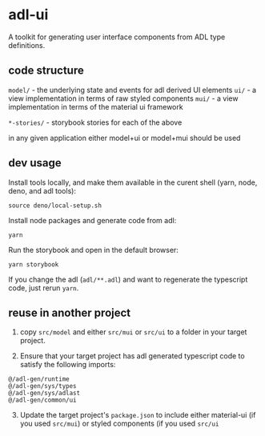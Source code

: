 # adl-ui

A toolkit for generating user interface components from ADL type definitions.

## code structure

`model/` - the underlying state and events for adl derived UI elements
`ui/` - a view implementation in terms of raw styled components
`mui/` - a view implementation in terms of the material ui framework

`*-stories/` - storybook stories for each of the above

in any given application either model+ui or model+mui should be used

## dev usage

Install tools locally, and make them available in the curent shell (yarn, node, deno, and adl tools):

```
source deno/local-setup.sh
```

Install node packages and generate code from adl:

```
yarn
```

Run the storybook and open in the default browser:

```
yarn storybook
```

If you change the adl (`adl/**.adl`) and want to regenerate the typescript code, just rerun `yarn`.

## reuse in another project

1) copy `src/model` and either `src/mui` or `src/ui` to a folder in your target project.

2) Ensure that your target project has adl generated typescript code to satisfy the following imports:

```
@/adl-gen/runtime
@/adl-gen/sys/types
@/adl-gen/sys/adlast
@/adl-gen/common/ui
```
3) Update the target project's `package.json` to include either material-ui (if you used `src/mui`) or styled
components (if you used `src/ui`



